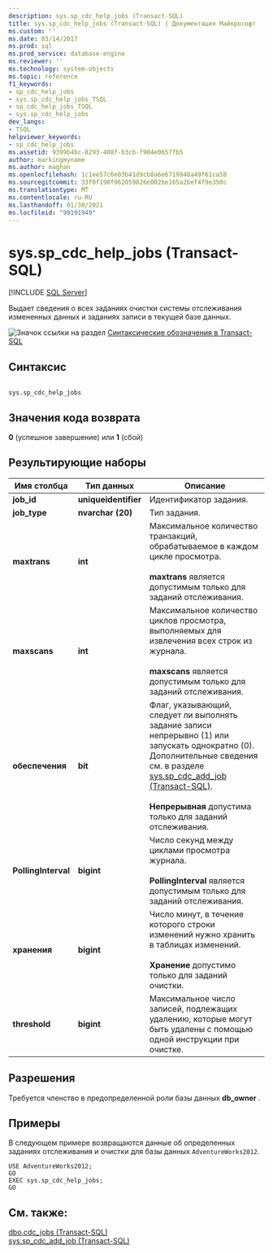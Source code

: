 ```yaml
---
description: sys.sp_cdc_help_jobs (Transact-SQL)
title: sys.sp_cdc_help_jobs (Transact-SQL) | Документация Майкрософт
ms.custom: ''
ms.date: 03/14/2017
ms.prod: sql
ms.prod_service: database-engine
ms.reviewer: ''
ms.technology: system-objects
ms.topic: reference
f1_keywords:
- sp_cdc_help_jobs
- sys.sp_cdc_help_jobs_TSQL
- sp_cdc_help_jobs_TSQL
- sys.sp_cdc_help_jobs
dev_langs:
- TSQL
helpviewer_keywords:
- sp_cdc_help_jobs
ms.assetid: 9399b4bc-8293-408f-b3cb-f904e0657fb5
author: markingmyname
ms.author: maghan
ms.openlocfilehash: 1c1ee57c6e03b41d9cb8a6e6719948a49f61ca58
ms.sourcegitcommit: 33f0f190f962059826e002be165a2bef4f9e350c
ms.translationtype: MT
ms.contentlocale: ru-RU
ms.lasthandoff: 01/30/2021
ms.locfileid: "99191949"
---
```

# <a name="syssp_cdc_help_jobs-transact-sql"></a>sys.sp_cdc_help_jobs (Transact-SQL)
[!INCLUDE [SQL Server](../../includes/applies-to-version/sqlserver.md)]

  Выдает сведения о всех заданиях очистки системы отслеживания измененных данных и заданиях записи в текущей базе данных.  
  
 ![Значок ссылки на раздел](../../database-engine/configure-windows/media/topic-link.gif "Значок ссылки на раздел") [Синтаксические обозначения в Transact-SQL](../../t-sql/language-elements/transact-sql-syntax-conventions-transact-sql.md)  
  
## <a name="syntax"></a>Синтаксис  
  
```  
  
sys.sp_cdc_help_jobs  
```  
  
## <a name="return-code-values"></a>Значения кода возврата  
 **0** (успешное завершение) или **1** (сбой)  
  
## <a name="result-sets"></a>Результирующие наборы  
  
|Имя столбца|Тип данных|Описание|  
|-----------------|---------------|-----------------|  
|**job_id**|**uniqueidentifier**|Идентификатор задания.|  
|**job_type**|**nvarchar (20)**|Тип задания.|  
|**maxtrans**|**int**|Максимальное количество транзакций, обрабатываемое в каждом цикле просмотра.<br /><br /> **maxtrans** является допустимым только для заданий отслеживания.|  
|**maxscans**|**int**|Максимальное количество циклов просмотра, выполняемых для извлечения всех строк из журнала.<br /><br /> **maxscans** является допустимым только для заданий отслеживания.|  
|**обеспечения**|**bit**|Флаг, указывающий, следует ли выполнять задание записи непрерывно (1) или запускать однократно (0). Дополнительные сведения см. в разделе [sys.sp_cdc_add_job &#40;Transact-SQL&#41;](../../relational-databases/system-stored-procedures/sys-sp-cdc-add-job-transact-sql.md).<br /><br /> **Непрерывная** допустима только для заданий отслеживания.|  
|**PollingInterval**|**bigint**|Число секунд между циклами просмотра журнала.<br /><br /> **PollingInterval** является допустимым только для заданий отслеживания.|  
|**хранения**|**bigint**|Число минут, в течение которого строки изменений нужно хранить в таблицах изменений.<br /><br /> **Хранение** допустимо только для заданий очистки.|  
|**threshold**|**bigint**|Максимальное число записей, подлежащих удалению, которые могут быть удалены с помощью одной инструкции при очистке.|  
  
## <a name="permissions"></a>Разрешения  
 Требуется членство в предопределенной роли базы данных **db_owner** .  
  
## <a name="examples"></a>Примеры  
 В следующем примере возвращаются данные об определенных заданиях отслеживания и очистки для базы данных `AdventureWorks2012`.  
  
```  
USE AdventureWorks2012;  
GO  
EXEC sys.sp_cdc_help_jobs;  
GO  
```  
  
## <a name="see-also"></a>См. также:  
 [dbo.cdc_jobs &#40;Transact-SQL&#41;](../../relational-databases/system-tables/dbo-cdc-jobs-transact-sql.md)   
 [sys.sp_cdc_add_job (Transact-SQL)](../../relational-databases/system-stored-procedures/sys-sp-cdc-add-job-transact-sql.md)  
  
  
